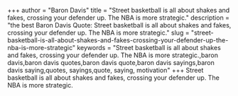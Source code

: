 +++
author = "Baron Davis"
title = "Street basketball is all about shakes and fakes, crossing your defender up. The NBA is more strategic."
description = "the best Baron Davis Quote: Street basketball is all about shakes and fakes, crossing your defender up. The NBA is more strategic."
slug = "street-basketball-is-all-about-shakes-and-fakes-crossing-your-defender-up-the-nba-is-more-strategic"
keywords = "Street basketball is all about shakes and fakes, crossing your defender up. The NBA is more strategic.,baron davis,baron davis quotes,baron davis quote,baron davis sayings,baron davis saying,quotes, sayings,quote, saying, motivation"
+++
Street basketball is all about shakes and fakes, crossing your defender up. The NBA is more strategic.
